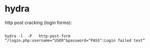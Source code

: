 # hydra

http post cracking \(login forms\):

~~~

hydra -l  -P   http-post-form “/login.php:username=^USER^&password=^PASS^:Login failed text”

~~~



